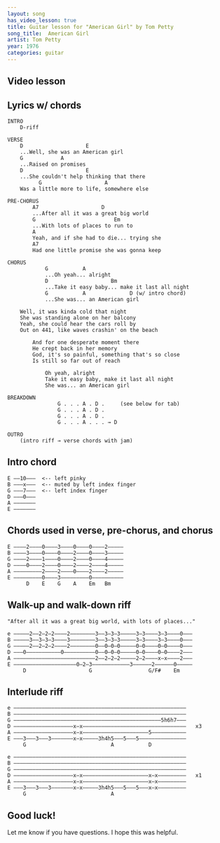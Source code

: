 ```yaml
---
layout: song
has_video_lesson: true
title: Guitar lesson for "American Girl" by Tom Petty
song_title:  American Girl
artist: Tom Petty
year: 1976
categories: guitar
---
```


## Video lesson

<!-- <iframe width="560" height="315" src="https://www.youtube.com/embed/xfWyEunEkpI?showinfo=0" frameborder="0" allowfullscreen></iframe><br /> -->

<!-- ## PDF print-out of this lesson

If you'd like a print-friendly PDF of this lesson for offline use, view my <a href="http://playsongnotes.com/downloads/">downloads page</a>. You'll find it there! -->

## Lyrics w/ chords

    INTRO
        D-riff

    VERSE
        D                    E
        ...Well, she was an American girl
        G            A
        ...Raised on promises
        D                    E
        ...She couldn't help thinking that there
              G                    A
        Was a little more to life, somewhere else

    PRE-CHORUS
            A7                    D               
            ...After all it was a great big world
            G                         Em
            ...With lots of places to run to
            A
            Yeah, and if she had to die... trying she
            A7
            Had one little promise she was gonna keep

    CHORUS
                G           A
                ...Oh yeah... alright
                D                    Bm
                ...Take it easy baby... make it last all night
                G           A              D (w/ intro chord)
                ...She was... an American girl

        Well, it was kinda cold that night
        She was standing alone on her balcony
        Yeah, she could hear the cars roll by
        Out on 441, like waves crashin' on the beach

            And for one desperate moment there
            He crept back in her memory
            God, it's so painful, something that's so close
            Is still so far out of reach

                Oh yeah, alright
                Take it easy baby, make it last all night
                She was... an American girl

    BREAKDOWN
                    G . . . A . D .     (see below for tab)
                    G . . . A . D .
                    G . . . A . D .
                    G . . . A . . . → D

    OUTRO
        (intro riff → verse chords with jam)

## Intro chord

    E ––10–––  <-- left pinky
    B –––x–––  <-- muted by left index finger
    G –––7–––  <-- left index finger
    D –––0–––
    A –––––––
    E –––––––

## Chords used in verse, pre-chorus, and chorus

    E ––––2––––0––––3––––0––––0––––2–––––
    B ––––3––––0––––0––––2––––0––––3–––––
    G ––––2––––1––––0––––2––––0––––4–––––
    D ––––0––––2––––0––––2––––2––––4–––––
    A –––––––––2––––2––––0––––2––––2–––––
    E –––––––––0––––3–––––––––0––––––––––
          D    E    G    A    Em   Bm

## Walk-up and walk-down riff

    "After all it was a great big world, with lots of places..."

    e –––––2––2–2–2––––2––––––––3––3–3–3–––––3–3––––3–3––––0–––
    B –––––3––3–3–3––––3––––––––3––3–3–3–––––3–3––––3–3––––0–––
    G –––––2––2–2–2––––2––––––––0––0–0–0–––––0–0––––0–0––––0–––
    D –––0–––––––––––0––––––––––0––0–0–0–––––0–0––––0–0––––2–––
    A ––––––––––––––––––––––––––2––2–2–2–––––2–2––––x–x––––2–––
    E ––––––––––––––––––––0–2–3––––––––––––3––––––2––––––0–––––
         D                    G                  G/F#    Em


## Interlude riff

    e –––––––––––––––––––––––––––––––––––––––––––––––––––––––
    B –––––––––––––––––––––––––––––––––––––––––––––––––––––––
    G –––––––––––––––––––––––––––––––––––––––––––––––5h6h7–––
    D –––––––––––––––––––x–x–––––––––––––––––––––––––––––––––   x3
    A –––––––––––––––––––x–x–––––––––––––––––––––5–––––––––––
    E –––3–––3–––3–––––––x–x–––––3h4h5–––5–––5–––––––––––––––
         G                           A           D

    e –––––––––––––––––––––––––––––––––––––––––––––––––––––––
    B –––––––––––––––––––––––––––––––––––––––––––––––––––––––
    G –––––––––––––––––––––––––––––––––––––––––––––––––––––––
    D –––––––––––––––––––x–x–––––––––––––––––––––x–x–––––––––   x1
    A –––––––––––––––––––x–x–––––––––––––––––––––x–x–––––––––
    E –––3–––3–––3–––––––x–x–––––3h4h5–––5–––5–––x–x–––––––––
         G                           A       

## Good luck!

Let me know if you have questions. I hope this was helpful.
